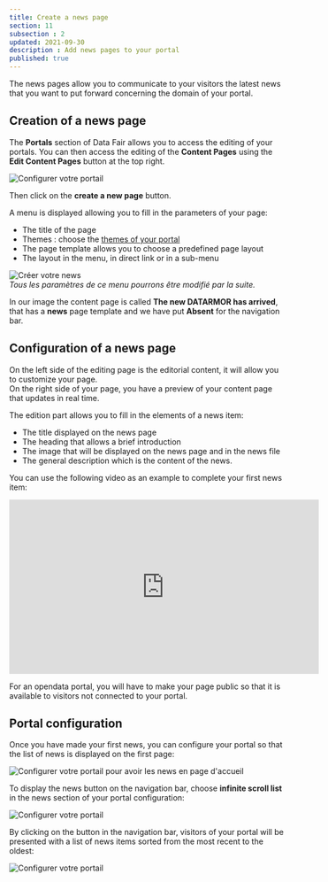 ```yaml
---
title: Create a news page
section: 11
subsection : 2
updated: 2021-09-30
description : Add news pages to your portal
published: true
---
```


The news pages allow you to communicate to your visitors the latest news that you want to put forward concerning the domain of your portal.

## Creation of a news page

The **Portals** section of Data Fair allows you to access the editing of your portals. You can then access the editing of the **Content Pages** using the **Edit Content Pages** button at the top right.

![Configurer votre portail](./images/user-guide-backoffice/page-contenu-1.jpg)

Then click on the **create a new page** button.

A menu is displayed allowing you to fill in the parameters of your page:

* The title of the page
* Themes : choose the [themes of your portal](./user-guide-backoffice/licences-thematics)
* The page template allows you to choose a predefined page layout
* The layout in the menu, in direct link or in a sub-menu


![Créer votre news](./images/user-guide-backoffice/news-2.jpg)  
*Tous les paramètres de ce menu pourrons être modifié par la suite.*

In our image the content page is called **The new DATARMOR has arrived**, that has a **news** page template and we have put **Absent** for the navigation bar.

## Configuration of a news page

On the left side of the editing page is the editorial content, it will allow you to customize your page.  
On the right side of your page, you have a preview of your content page that updates in real time.

The edition part allows you to fill in the elements of a news item:

* The title displayed on the news page
* The heading that allows a brief introduction
* The image that will be displayed on the news page and in the news file
* The general description which is the content of the news.

You can use the following video as an example to complete your first news item:

<iframe width="560" height="315" sandbox="allow-same-origin allow-scripts allow-popups" src="https://videos.koumoul.com/videos/embed/cfd04426-5fbf-4a12-b0bf-e4ccb1f44797" frameborder="0" allowfullscreen></iframe>

For an opendata portal, you will have to make your page public so that it is available to visitors not connected to your portal.

## Portal configuration

Once you have made your first news, you can configure your portal so that the list of news is displayed on the first page:

![Configurer votre portail pour avoir les news en page d'accueil](./images/user-guide-backoffice/news-3.jpg)  

To display the news button on the navigation bar, choose **infinite scroll list** in the news section of your portal configuration:   

![Configurer votre portail](./images/user-guide-backoffice/news-3.jpg)  

By clicking on the button in the navigation bar, visitors of your portal will be presented with a list of news items sorted from the most recent to the oldest:  

![Configurer votre portail](./images/user-guide-backoffice/news-4.jpg)

